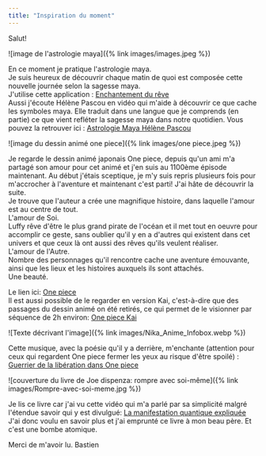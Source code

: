 ```yaml
---
title: "Inspiration du moment"
---
```

<p>Salut!</p>

![image de l'astrologie maya]({% link images/images.jpeg %})

<p>En ce moment je pratique l'astrologie maya.<br />
Je suis heureux de découvrir chaque matin de quoi est composée cette nouvelle journée selon la sagesse maya.<br />
J'utilise cette application : <a href="https://play.google.com/store/apps/details?id=net.anotherworld.maya&hl=fr&gl=US&pli=1">Enchantement du rêve</a><br />
Aussi j'écoute Hélène Pascou en vidéo qui m'aide à découvrir ce que cache les symboles maya. Elle traduit dans une langue que je comprends (en partie) ce que vient refléter la sagesse maya dans notre quotidien. Vous pouvez la retrouver ici : <a href="https://helenepascou.fr/lune-planetaire-10e-lune-de-lannee-du-magicien-blanc-harmonique/">Astrologie Maya Hélène Pascou</a></p>

![image du dessin animé one piece]({% link images/one piece.jpeg %})

<p>Je regarde le dessin animé japonais One piece, depuis qu'un ami m'a partagé son amour pour cet animé et j'en suis au 1100ème épisode maintenant. Au début j'étais sceptique, je m'y suis repris plusieurs fois pour m'accrocher à l'aventure et maintenant c'est parti! J'ai hâte de découvrir la suite.<br />
Je trouve que l'auteur a crée une magnifique histoire, dans laquelle l'amour est au centre de tout.<br />
L'amour de Soi.<br />
Luffy rêve d'être le plus grand pirate de l'océan et il met tout en oeuvre pour accomplir ce geste, sans oublier qu'il y en a d'autres qui existent dans cet univers et que ceux là ont aussi des rêves qu'ils veulent réaliser.<br />
L'amour de l'Autre.<br />
Nombre des personnages qu'il rencontre cache une aventure émouvante, ainsi que les lieux et les histoires auxquels ils sont attachés.<br />
Une beauté.</p>
<p>Le lien ici:
<a href="https://https://v5.voiranime.com/anime/one-piece/one-piece-0001-vostfr//">One piece</a><br />
Il est aussi possible de le regarder en version Kai, c'est-à-dire que des passages du dessin animé on été retirés, ce qui permet de le visionner par séquence de 2h environ: <a href="https://v5.voiranime.com/anime/one-piece-kai/one-piece-001-vostfr-001-008/">One piece Kai</a></p>

![Texte décrivant l'image]({% link images/Nika_Anime_Infobox.webp %})

<p>Cette musique, avec la poésie qu'il y a derrière, m'enchante (attention pour ceux qui regardent One piece fermer les yeux au risque d'être spoilé) : 
<a href="https://https://www.youtube.com/watch?v=gUQG8CL2rfY/">Guerrier de la libération dans One piece</a></p>


![couverture du livre de Joe dispenza: rompre avec soi-même]({% link images/Rompre-avec-soi-meme.jpg %})

<p>Je lis ce livre car j'ai vu cette vidéo qui m'a parlé par sa simplicité malgré l'étendue savoir qui y est divulgué:
<a href="https://youtu.be/41wZ2RMa1Eo?si=6E_Cz9hffojRgys2">La manifestation quantique expliquée</a>
J'ai donc voulu en savoir plus et j'ai emprunté ce livre à mon beau père.
Et c'est une bombe atomique. 
</p>

<p>Merci de m'avoir lu.
Bastien</p>